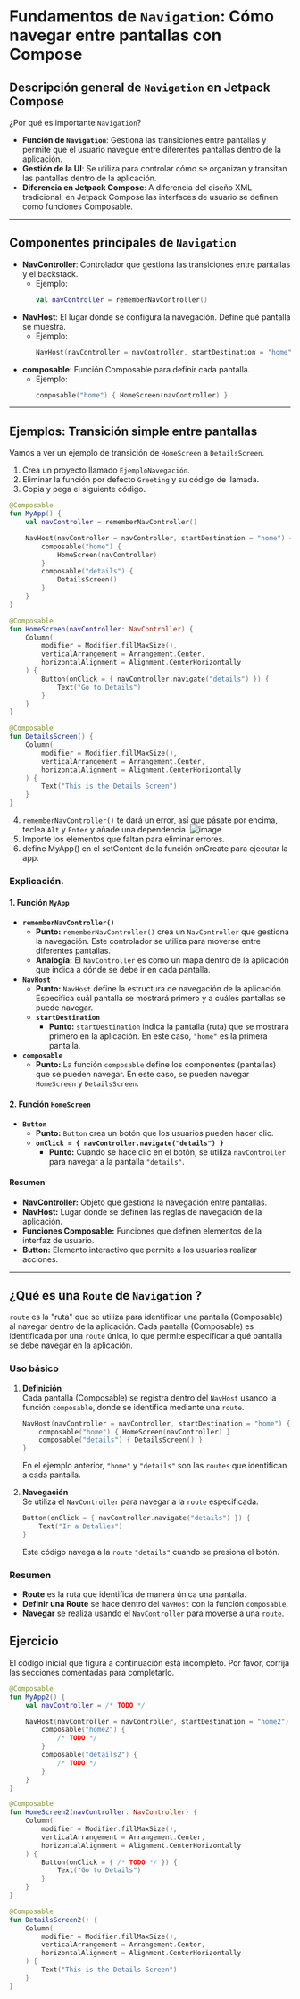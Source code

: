# Fundamentos de `Navigation`: Cómo navegar entre pantallas con Compose
## Descripción general de `Navigation` en Jetpack Compose
¿Por qué es importante `Navigation`?
- **Función de `Navigation`**: Gestiona las transiciones entre pantallas y permite que el usuario navegue entre diferentes pantallas dentro de la aplicación.
- **Gestión de la UI**: Se utiliza para controlar cómo se organizan y transitan las pantallas dentro de la aplicación.
- **Diferencia en Jetpack Compose**: A diferencia del diseño XML tradicional, en Jetpack Compose las interfaces de usuario se definen como funciones Composable.

---
## **Componentes principales de `Navigation`**
- **NavController**: Controlador que gestiona las transiciones entre pantallas y el backstack.
  - Ejemplo:
    ```kotlin
    val navController = rememberNavController()
    ```
- **NavHost**: El lugar donde se configura la navegación. Define qué pantalla se muestra.
  - Ejemplo:
    ```kotlin
    NavHost(navController = navController, startDestination = "home")
    ```
- **composable**: Función Composable para definir cada pantalla.
  - Ejemplo:
    ```kotlin
    composable("home") { HomeScreen(navController) }
    ```

---
## Ejemplos: Transición simple entre pantallas
Vamos a ver un ejemplo de transición de `HomeScreen` a `DetailsScreen`.
1. Crea un proyecto llamado `EjemploNavegación`.
2. Eliminar la función por defecto `Greeting` y su código de llamada.
3. Copia y pega el siguiente código.
```kotlin
@Composable
fun MyApp() {
    val navController = rememberNavController()

    NavHost(navController = navController, startDestination = "home") {
        composable("home") {
            HomeScreen(navController)
        }
        composable("details") {
            DetailsScreen()
        }
    }
}

@Composable
fun HomeScreen(navController: NavController) {
    Column(
        modifier = Modifier.fillMaxSize(),
        verticalArrangement = Arrangement.Center,
        horizontalAlignment = Alignment.CenterHorizontally
    ) {
        Button(onClick = { navController.navigate("details") }) {
            Text("Go to Details")
        }
    }
}

@Composable
fun DetailsScreen() {
    Column(
        modifier = Modifier.fillMaxSize(),
        verticalArrangement = Arrangement.Center,
        horizontalAlignment = Alignment.CenterHorizontally
    ) {
        Text("This is the Details Screen")
    }
}
```
4. `rememberNavController()` te dará un error, así que pásate por encima, teclea `Alt` y `Enter` y añade una dependencia.
![image](https://github.com/user-attachments/assets/fa42a2b0-c58a-427c-bcaa-67c0c3465d4f)
5. Importe los elementos que faltan para eliminar errores.
6. define MyApp() en el setContent de la función onCreate para ejecutar la app.

### Explicación.
#### 1. Función `MyApp`
- **`rememberNavController()`**
  - **Punto:** `rememberNavController()` crea un `NavController` que gestiona la navegación. Este controlador se utiliza para moverse entre diferentes pantallas.
  - **Analogía:** El `NavController` es como un mapa dentro de la aplicación que indica a dónde se debe ir en cada pantalla.
- **`NavHost`**
  - **Punto:** `NavHost` define la estructura de navegación de la aplicación. Especifica cuál pantalla se mostrará primero y a cuáles pantallas se puede navegar.
  - **`startDestination`**
    - **Punto:** `startDestination` indica la pantalla (ruta) que se mostrará primero en la aplicación. En este caso, `"home"` es la primera pantalla.
- **`composable`**
  - **Punto:** La función `composable` define los componentes (pantallas) que se pueden navegar. En este caso, se pueden navegar `HomeScreen` y `DetailsScreen`.

#### 2. Función `HomeScreen`
- **`Button`**
  - **Punto:** `Button` crea un botón que los usuarios pueden hacer clic. 
  - **`onClick = { navController.navigate("details") }`**
    - **Punto:** Cuando se hace clic en el botón, se utiliza `navController` para navegar a la pantalla `"details"`.

#### Resumen
- **NavController:** Objeto que gestiona la navegación entre pantallas.
- **NavHost:** Lugar donde se definen las reglas de navegación de la aplicación.
- **Funciones Composable:** Funciones que definen elementos de la interfaz de usuario.
- **Button:** Elemento interactivo que permite a los usuarios realizar acciones.

---
## ¿Qué es una `Route` de `Navigation` ?
`route` es la "ruta" que se utiliza para identificar una pantalla (Composable) al navegar dentro de la aplicación. Cada pantalla (Composable) es identificada por una `route` única, lo que permite especificar a qué pantalla se debe navegar en la aplicación.

### Uso básico

1. **Definición**  
   Cada pantalla (Composable) se registra dentro del `NavHost` usando la función `composable`, donde se identifica mediante una `route`.

   ```kotlin
   NavHost(navController = navController, startDestination = "home") {
       composable("home") { HomeScreen(navController) }
       composable("details") { DetailsScreen() }
   }
   ```

   En el ejemplo anterior, `"home"` y `"details"` son las `routes` que identifican a cada pantalla.

2. **Navegación**  
   Se utiliza el `NavController` para navegar a la `route` especificada.

   ```kotlin
   Button(onClick = { navController.navigate("details") }) {
       Text("Ir a Detalles")
   }
   ```

   Este código navega a la `route` `"details"` cuando se presiona el botón.

### Resumen
- **Route** es la ruta que identifica de manera única una pantalla.
- **Definir una Route** se hace dentro del `NavHost` con la función `composable`.
- **Navegar** se realiza usando el `NavController` para moverse a una `route`.


## Ejercicio

El código inicial que figura a continuación está incompleto. Por favor, corrija las secciones comentadas para completarlo.

```kotlin
@Composable
fun MyApp2() {
    val navController = /* TODO */

    NavHost(navController = navController, startDestination = "home2") {
        composable("home2") {
            /* TODO */
        }
        composable("details2") {
            /* TODO */
        }
    }
}

@Composable
fun HomeScreen2(navController: NavController) {
    Column(
        modifier = Modifier.fillMaxSize(),
        verticalArrangement = Arrangement.Center,
        horizontalAlignment = Alignment.CenterHorizontally
    ) {
        Button(onClick = { /* TODO */ }) {
            Text("Go to Details")
        }
    }
}

@Composable
fun DetailsScreen2() {
    Column(
        modifier = Modifier.fillMaxSize(),
        verticalArrangement = Arrangement.Center,
        horizontalAlignment = Alignment.CenterHorizontally
    ) {
        Text("This is the Details Screen")
    }
}
```
